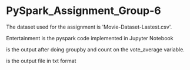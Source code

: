 # PySpark_Assignment_Group-6

The dataset used for the assignment is 'Movie-Dataset-Lastest.csv'.

Entertainment is the pyspark code implemented in Jupyter Notebook

 is the output after doing groupby and count on the vote_average variable.
 
  is the output file in txt format
  
  
  
